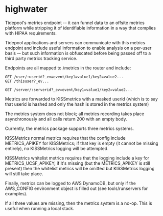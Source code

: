 highwater
=========

Tidepool's metrics endpoint -- it can funnel data to an offsite metrics platform while stripping it of identifiable information in a way that complies with HIPAA requirements.

Tidepool applications and servers can communicate with this metrics endpoint and include useful information to enable analysis on a per-user basis -- but such information is obfuscated before being passed off to a third party metrics tracking service.

Endpoints are all mapped to /metrics in the router and include:

    GET /user/:userid?_ev=event/key1=value1/key2=value2...
    GET /thisuser?_ev...

    GET /server/:serverid?_ev=event/key1=value1/key2=value2...

Metrics are forwarded to KISSmetrics with a masked userid (which is to say that userid is hashed and only the hash is stored in the metrics system)

The metrics system does not block; all metrics recording takes place asynchronously and all calls return 200 with an empty body.

Currently, the metrics package supports three metrics systems.

KISSMetrics normal metrics requires that the config include METRICS_APIKEY for KISSMetrics; if that key is empty (it cannot be missing entirely), no KISSMetrics logging will be attempted.

KISSMetrics whitelist metrics requires that the logging include a key for METRICS_UCSF_APIKEY; if it's missing (but the METRICS_APIKEY is still present) then the whitelist metrics will be omitted but KISSMetrics logging will still take place.

Finally, metrics can be logged to AWS DynamoDB, but only if the AWS_CONFIG environment object is filled out (see tools/runservers for examples).

If all three values are missing, then the metrics system is a no-op. This is useful when running a local stack.

